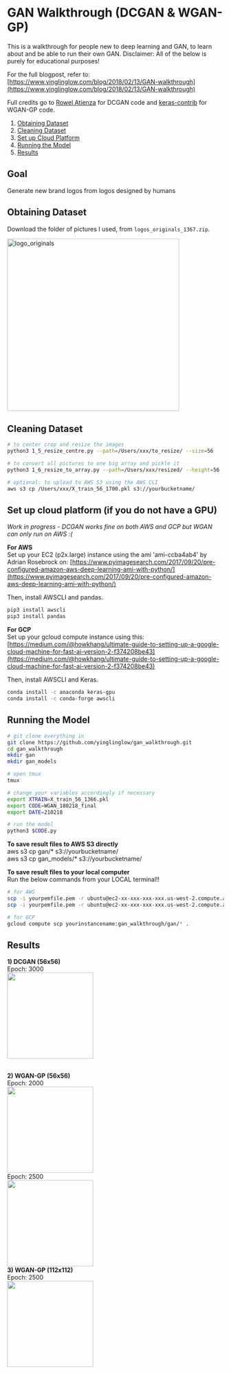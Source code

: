 # GAN Walkthrough (DCGAN & WGAN-GP)

This is a walkthrough for people new to deep learning and GAN, to learn about and be able to run their own GAN. Disclaimer: All of the below is purely for educational purposes!

For the full blogpost, refer to: [https://www.yinglinglow.com/blog/2018/02/13/GAN-walkthrough](https://www.yinglinglow.com/blog/2018/02/13/GAN-walkthrough)

Full credits go to [Rowel Atienza](https://github.com/roatienza/Deep-Learning-Experiments/blob/master/Experiments/Tensorflow/GAN/dcgan_mnist.py) for DCGAN code and [keras-contrib](https://github.com/keras-team/keras-contrib/blob/master/examples/improved_wgan.py) for WGAN-GP code.

1. [Obtaining Dataset](#obtaining-dataset)
2. [Cleaning Dataset](#cleaning-dataset)
3. [Set up Cloud Platform](#set-up-cloud-platform)
4. [Running the Model](#running-the-model)
5. [Results](#results)

## Goal

Generate new brand logos from logos designed by humans

## Obtaining Dataset

Download the folder of pictures I used, from `logos_originals_1367.zip`.

<img width="400" alt="logo_originals" src="https://user-images.githubusercontent.com/21985915/36466353-aefc2484-1714-11e8-94b2-b35364527a01.png">


## Cleaning Dataset

```bash
# to center crop and resize the images
python3 1_5_resize_centre.py --path=/Users/xxx/to_resize/ --size=56

# to convert all pictures to one big array and pickle it
python3 1_6_resize_to_array.py --path=/Users/xxx/resized/ --height=56 --target_path=/Users/xxx/ --augment=True

# optional: to upload to AWS S3 using the AWS CLI
aws s3 cp /Users/xxx/X_train_56_1700.pkl s3://yourbucketname/
```

## Set up cloud platform (if you do not have a GPU)
_Work in progress - DCGAN works fine on both AWS and GCP but WGAN can only run on AWS :(_


__For AWS__<br>
Set up your EC2 (p2x.large) instance using the ami 'ami-ccba4ab4' by Adrian Rosebrock on: 
[https://www.pyimagesearch.com/2017/09/20/pre-configured-amazon-aws-deep-learning-ami-with-python/](https://www.pyimagesearch.com/2017/09/20/pre-configured-amazon-aws-deep-learning-ami-with-python/)

Then, install AWSCLI and pandas.

```bash
pip3 install awscli
pip3 install pandas
```

__For GCP__<br>
Set up your gcloud compute instance using this: [https://medium.com/@howkhang/ultimate-guide-to-setting-up-a-google-cloud-machine-for-fast-ai-version-2-f374208be43](https://medium.com/@howkhang/ultimate-guide-to-setting-up-a-google-cloud-machine-for-fast-ai-version-2-f374208be43)

Then, install AWSCLI and Keras.

```bash
conda install -c anaconda keras-gpu
conda install -c conda-forge awscli
```

## Running the Model

```bash
# git clone everything in
git clone https://github.com/yinglinglow/gan_walkthrough.git
cd gan_walkthrough
mkdir gan
mkdir gan_models

# open tmux
tmux

# change your variables accordingly if necessary
export XTRAIN=X_train_56_1366.pkl
export CODE=WGAN_180218_final
export DATE=210218

# run the model
python3 $CODE.py
```

__To save result files to AWS S3 directly__<br>
aws s3 cp gan/* s3://yourbucketname/<br>
aws s3 cp gan_models/* s3://yourbucketname/

__To save result files to your local computer__<br>
Run the below commands from your LOCAL terminal!!

```bash
# for AWS
scp -i yourpemfile.pem -r ubuntu@ec2-xx-xxx-xxx-xxx.us-west-2.compute.amazonaws.com:~/gan_walkthrough/gan/* .<br>
scp -i yourpemfile.pem -r ubuntu@ec2-xx-xxx-xxx-xxx.us-west-2.compute.amazonaws.com:~/gan_walkthrough/gan_models/* .

# for GCP
gcloud compute scp yourinstancename:gan_walkthrough/gan/* .
```

## Results

__1) DCGAN (56x56)__<br>
Epoch: 3000 <br>
<img src='https://user-images.githubusercontent.com/21985915/36361986-a2bd0bac-156b-11e8-9d07-fb39dc348440.png' width="200"><br><br>

__2) WGAN-GP (56x56)__<br>
Epoch: 2000<br>
<img src='https://user-images.githubusercontent.com/21985915/36361988-a320d7e0-156b-11e8-961f-13719a3c1088.png' width="200"><br>
Epoch: 2500<br>
<img src='https://user-images.githubusercontent.com/21985915/36361989-a351681a-156b-11e8-9220-c514a66e1b1d.png' width="200"><br>
__3) WGAN-GP (112x112)__<br>
Epoch: 2500<br>
<img src='https://user-images.githubusercontent.com/21985915/36516668-1fc93008-17ba-11e8-8c44-7a66ebf8cbd5.png' width="200">
